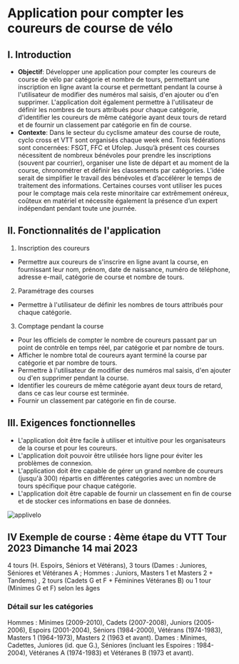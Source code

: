 # Application pour compter les coureurs de course de vélo

## I. Introduction
- **Objectif**: Développer une application pour compter les coureurs de course de vélo par catégorie et nombre de tours, permettant une inscription en ligne avant la course et permettant pendant la course à l'utilisateur de modifier des numéros mal saisis, d'en ajouter ou d'en supprimer. L'application doit également permettre à l'utilisateur de définir les nombres de tours attribués pour chaque catégorie, d'identifier les coureurs de même catégorie ayant deux tours de retard et de fournir un classement par catégorie en fin de course.
- **Contexte**: Dans le secteur du cyclisme amateur des course de route, cyclo cross et VTT sont organisés chaque week end. Trois fédérations sont concernées: FSGT, FFC et Ufolep. Jusqu’à présent ces courses nécessitent de nombreux bénévoles pour prendre les inscriptions (souvent par courrier), organiser une liste de départ et au moment de la course, chronométrer et définir les classements par catégories. L’idée serait de simplifier le travail des bénévoles et d’accélérer le temps de traitement des informations. Certaines courses vont utiliser les puces pour le comptage mais cela reste minoritaire car extrêmement onéreux, coûteux en matériel et nécessite également la présence d’un expert indépendant pendant toute une journée.

## II. Fonctionnalités de l'application
1. Inscription des coureurs
- Permettre aux coureurs de s'inscrire en ligne avant la course, en fournissant leur nom, prénom, date de naissance, numéro de téléphone, adresse e-mail, catégorie de course et nombre de tours.
2. Paramétrage des courses
- Permettre à l'utilisateur de définir les nombres de tours attribués pour chaque catégorie.
3. Comptage pendant la course
- Pour les officiels de compter le nombre de coureurs passant par un point de contrôle en temps réel, par catégorie et par nombre de tours.
- Afficher le nombre total de coureurs ayant terminé la course par catégorie et par nombre de tours.
- Permettre à l'utilisateur de modifier des numéros mal saisis, d'en ajouter ou d'en supprimer pendant la course.
- Identifier les coureurs de même catégorie ayant deux tours de retard, dans ce cas leur course est terminée.
- Fournir un classement par catégorie en fin de course.

## III. Exigences fonctionnelles
- L'application doit être facile à utiliser et intuitive pour les organisateurs de la course et pour les coureurs.
- L'application doit pouvoir être utilisée hors ligne pour éviter les problèmes de connexion.
- L'application doit être capable de gérer un grand nombre de coureurs (jusqu'à 300) répartis en différentes catégories avec un nombre de tours spécifique pour chaque catégorie.
- L'application doit être capable de fournir un classement en fin de course et de stocker ces informations en base de données.

![applivelo](https://github.com/rmaupoux/applivelo/assets/118294447/8e5533af-a5ea-4cdc-adb5-1391e6e44b78)

## IV Exemple de course : 4ème étape du VTT Tour 2023 Dimanche 14 mai 2023
4 tours (H. Espoirs, Séniors et Vétérans), 3 tours (Dames : Juniores, Séniores et
Vétéranes A ; Hommes : Juniors, Masters 1 et Masters 2 + Tandems) , 2 tours
(Cadets G et F + Féminines Vétéranes B) ou 1 tour (Minimes G et F) selon les âges
### Détail sur les catégories

Hommes : Minimes (2009-2010), Cadets (2007-2008), Juniors (2005-2006), Espoirs
(2001-2004), Séniors (1984-2000), Vétérans (1974-1983), Masters 1 (1964-1973),
Masters 2 (1963 et avant).
Dames : Minimes, Cadettes, Juniores (id. que G.), Séniores (incluant les Espoires :
1984-2004), Vétéranes A (1974-1983) et Vétéranes B (1973 et avant).

